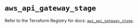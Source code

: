 # `aws_api_gateway_stage`

Refer to the Terraform Registry for docs: [`aws_api_gateway_stage`](https://registry.terraform.io/providers/hashicorp/aws/6.5.0/docs/resources/api_gateway_stage).
